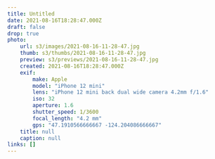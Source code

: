 ```yaml
---
title: Untitled
date: 2021-08-16T18:28:47.000Z
draft: false
drop: true
photo:
    url: s3/images/2021-08-16-11-28-47.jpg
    thumb: s3/thumbs/2021-08-16-11-28-47.jpg
    preview: s3/previews/2021-08-16-11-28-47.jpg
    created: 2021-08-16T18:28:47.000Z
    exif:
        make: Apple
        model: "iPhone 12 mini"
        lens: "iPhone 12 mini back dual wide camera 4.2mm f/1.6"
        iso: 32
        aperture: 1.6
        shutter_speed: 1/3600
        focal_length: "4.2 mm"
        gps: "47.1910566666667 -124.204086666667"
    title: null
    caption: null
links: []
---
```

